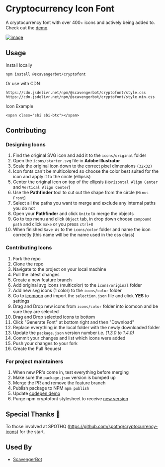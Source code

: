 # Cryptocurrency Icon Font
A cryptocurrency font with over 400+ icons and actively being added to. <br>
Check out the [demo](https://codepen.io/oneezy/pen/YzWLxPO).

[![image](https://user-images.githubusercontent.com/7369575/144154223-a35d4986-018f-42c1-a2ad-60bad6f3acf8.png)](https://codepen.io/oneezy/pen/YzWLxPO)


## Usage
Install locally
```
npm install @scavengerbot/cryptofont
```
Or use with CDN
```
https://cdn.jsdelivr.net/npm/@scavengerbot/cryptofont/style.css
https://cdn.jsdelivr.net/npm/@scavengerbot/cryptofont/style.min.css
```

Icon Example
```
<span class="sbi sbi-btc"></span>
```

## Contributing
### Designing Icons
1. Find the original SVG icon and add it to the `icons/original` folder
2. Open the `icons/starter.svg` file in **Adobe Illustrator**
3. Scale the original icon down to the correct pixel dimensions `(32x32)`
4. Icon fonts can't be multicolored so choose the color best suited for the icon and apply it to the circle (ellipsis)
5. Center the original icon on top of the ellipsis (`Horizontal Align Center` and `Vertical Align Center`) 
6. Use the **Pathfinder** tool to cut out the shape from the circle (`Minus Front`)
7. Select all the paths you want to merge and exclude any internal paths you do not
8. Open your **Pathfinder** and click `Unite` to merge the objects
9. Go to top menu and click `Object` tab, in drop down choose `compound path` and click `make` or you press `ctrl+8`
10. When finished `Save As` to the `icons/color` folder and name the icon correctly (this name will be the name used in the css class)

### Contributing Icons
1. Fork the repo
2. Clone the repo
3. Navigate to the project on your local machine
4. Pull the latest changes
5. Create a new feature branch
6. Add original svg icons (multicolor) to the `icons/original` folder
7. Add new svg icons (1 color) to the `icons/color` folder
8. Go to [icomoon](https://icomoon.io/app) and import the `selection.json` file and click **YES** to settings
9. Drag and Drop new icons from `icons/color` folder into icomoon and be sure they are selected
10. Drag and Drop selected icons to bottom
11. Click "Generate Font" at bottom right and then "Download"
12. Replace everything in the local folder with the newly downloaded folder
13. Update the `package.json` version number i.e. *(1.3.0 to 1.4.0)*
14. Commit your changes and list which icons were added
15. Push your changes to your fork
16. Create the Pull Request

### For project maintainers
1. When new PR's come in, test everything before merging
2. Make sure the `package.json` version is bumped up
3. Merge the PR and remove the feature branch
4. Publish package to NPM `npm publish`
5. Update [codepen demo](https://codepen.io/oneezy/pen/YzWLxPO)
6. Purge npm cryptofont stylesheet to receive [new version](https://cdn.jsdelivr.net/npm/@scavengerbot/cryptofont@latest/style.min.css)

## Special Thanks 👏
To those involved at SPOTHQ (https://github.com/spothq/cryptocurrency-icons) for the start.


## Used By
- [ScavengerBot](https://scavengerbot.io)
